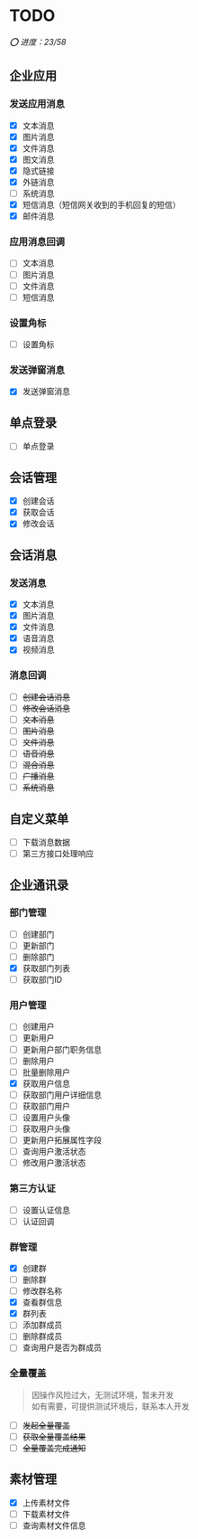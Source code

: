 # TODO

_⭕️ 进度：23/58_

## 企业应用

### 发送应用消息

- [x] 文本消息
- [x] 图片消息
- [x] 文件消息
- [x] 图文消息
- [x] 隐式链接
- [x] 外链消息
- [ ] 系统消息
- [x] 短信消息（短信网关收到的手机回复的短信）
- [x] 邮件消息

### 应用消息回调

- [ ] 文本消息
- [ ] 图片消息
- [ ] 文件消息
- [ ] 短信消息

### 设置角标

- [ ] 设置角标

### 发送弹窗消息

- [x] 发送弹窗消息

## 单点登录

- [ ] 单点登录

## 会话管理

- [x] 创建会话
- [x] 获取会话
- [x] 修改会话

## 会话消息

### 发送消息

- [x] 文本消息
- [x] 图片消息
- [x] 文件消息
- [x] 语音消息
- [x] 视频消息

### 消息回调

- [ ] ~~创建会话消息~~
- [ ] ~~修改会话消息~~
- [ ] ~~文本消息~~
- [ ] ~~图片消息~~
- [ ] ~~文件消息~~
- [ ] ~~语音消息~~
- [ ] ~~混合消息~~
- [ ] ~~广播消息~~
- [ ] ~~系统消息~~

## 自定义菜单

- [ ] 下载消息数据
- [ ] 第三方接口处理响应

## 企业通讯录

### 部门管理

- [ ] 创建部门
- [ ] 更新部门
- [ ] 删除部门
- [x] 获取部门列表
- [ ] 获取部门ID

### 用户管理

- [ ] 创建用户
- [ ] 更新用户
- [ ] 更新用户部门职务信息
- [ ] 删除用户
- [ ] 批量删除用户
- [x] 获取用户信息
- [ ] 获取部门用户详细信息
- [ ] 获取部门用户
- [ ] 设置用户头像
- [ ] 获取用户头像
- [ ] 更新用户拓展属性字段
- [ ] 查询用户激活状态
- [ ] 修改用户激活状态

### 第三方认证

- [ ] 设置认证信息
- [ ] 认证回调

### 群管理

- [x] 创建群
- [ ] 删除群
- [ ] 修改群名称
- [x] 查看群信息
- [x] 群列表
- [ ] 添加群成员
- [ ] 删除群成员
- [ ] 查询用户是否为群成员

### 全量覆盖

> 因操作风险过大，无测试环境，暂未开发  
> 如有需要，可提供测试环境后，联系本人开发

- [ ] ~~发起全量覆盖~~
- [ ] ~~获取全量覆盖结果~~
- [ ] ~~全量覆盖完成通知~~

## 素材管理

- [x] 上传素材文件
- [ ] 下载素材文件
- [ ] 查询素材文件信息